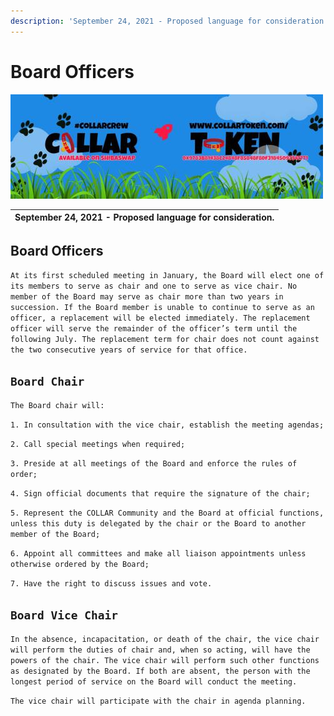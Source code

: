 ```yaml
---
description: 'September 24, 2021 - Proposed language for consideration.'
---
```


# Board Officers

![](../../.gitbook/assets/1080x360.jpg)



| September 2**4**, 2021 - Proposed language for consideration. |
| :--- |


## Board Officers

`At its first scheduled meeting in January, the Board will elect one of its members to serve as chair and one to serve as vice chair. No member of the Board may serve as chair more than two years in succession. If the Board member is unable to continue to serve as an officer, a replacement will be elected immediately. The replacement officer will serve the remainder of the officer’s term until the following July. The replacement term for chair does not count against the two consecutive years of service for that office.`

## `Board Chair`

`The Board chair will:`

`1. In consultation with the vice chair, establish the meeting agendas;`

`2. Call special meetings when required;`

`3. Preside at all meetings of the Board and enforce the rules of order;`

`4. Sign official documents that require the signature of the chair;`

`5. Represent the COLLAR Community and the Board at official functions, unless this duty is delegated by the chair or the Board to another member of the Board;`

`6. Appoint all committees and make all liaison appointments unless otherwise ordered by the Board;`

`7. Have the right to discuss issues and vote.`

## `Board Vice Chair`

`In the absence, incapacitation, or death of the chair, the vice chair will perform the duties of chair and, when so acting, will have the powers of the chair. The vice chair will perform such other functions as designated by the Board. If both are absent, the person with the longest period of service on the Board will conduct the meeting.`

`The vice chair will participate with the chair in agenda planning.`

